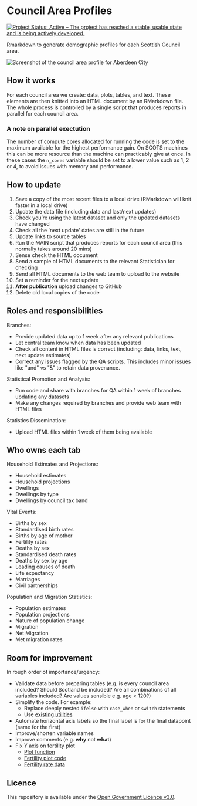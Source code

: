 Council Area Profiles
================

[![Project Status: Active – The project has reached a stable, usable
state and is being actively
developed.](https://www.repostatus.org/badges/latest/active.svg)](https://www.repostatus.org/#active)

Rmarkdown to generate demographic profiles for each Scottish Council
area.

![Screenshot of the council area profile for Aberdeen
City](https://github.com/DataScienceScotland/council_area_profiles/blob/master/screenshot.png)

## How it works

For each council area we create: data, plots, tables, and text. These
elements are then knitted into an HTML document by an RMarkdown file.
The whole process is controlled by a single script that produces reports in parallel for each
council area.

### A note on parallel exectution

The number of compute cores allocated for running the code is set to the maximum available for the highest performance gain. 
On SCOTS machines this can be more resource than the machine can practicably give at once. In these cases the ```n_cores``` 
variable should be set to a lower value such as 1, 2 or 4, to avoid issues with memory and performance.

## How to update

1. Save a copy of the most recent files to a local drive (RMarkdown will knit faster in a local drive)
2. Update the data file (including data and last/next updates)
3. Check you’re using the latest dataset and only the updated datasets have changed
4. Check all the 'next update' dates are still in the future
5. Update links to source tables
6. Run the MAIN script that produces reports for each council area (this normally takes around 20 mins)
7. Sense check the HTML document
8. Send a sample of HTML documents to the relevant Statistician for checking
9. Send all HTML documents to the web team to upload to the website
10. Set a reminder for the next update
11. **After publication** upload changes to GitHub
12. Delete old local copies of the code

## Roles and responsibilities
Branches:
- Provide updated data up to 1 week after any relevant publications
- Let central team know when data has been updated
- Check all content in HTML files is correct (including: data, links, text, next update estimates)
- Correct any issues flagged by the QA scripts. This includes minor issues like "and" vs "&" to retain data provenance.

Statistical Promotion and Analysis:
- Run code and share with branches for QA within 1 week of branches updating any datasets
- Make any changes required by branches and provide web team with HTML files

Statistics Dissemination:
- Upload HTML files within 1 week of them being available

## Who owns each tab
Household Estimates and Projections:
- Household estimates
- Household projections
- Dwellings
- Dwellings by type
- Dwellings by council tax band

Vital Events:
- Births by sex
- Standardised birth rates
- Births by age of mother
- Fertility rates
- Deaths by sex
- Standardised death rates
- Deaths by sex by age
- Leading causes of death
- Life expectancy
- Marriages
- Civil partnerships

Population and Migration Statistics:
- Population estimates
- Population projections
- Nature of population change
- Migration
- Net Migration
- Met migration rates

## Room for improvement

In rough order of importance/urgency:

  - Validate data before preparing tables (e.g. is every council area included? Should Scotland be included? Are all combinations of all variables included? Are values sensible e.g. age < 120?)
  - Simplify the code. For example:
      - Replace deeply nested `ifelse` with `case_when` or `switch` statements
      - Use [existing
        utilities](https://scales.r-lib.org/reference/label_ordinal.html)
  - Automate horizontal axis labels so the final label is for the final datapoint (same for the first)
  - Improve/shorten variable names
  - Improve comments (e.g. **why** not **what**)
  - Fix Y axis on fertility plot
      - [Plot function](https://github.com/DataScienceScotland/council_area_profiles/blob/c6dcec1e1daf40bdbc1892cc12aaf29edaf29ee1/3-Plots.R#L455-L524)
      - [Fertility plot code](https://github.com/DataScienceScotland/council_area_profiles/blob/c6dcec1e1daf40bdbc1892cc12aaf29edaf29ee1/3-Plots.R#L1384-L1392)
      - [Fertility rate data](https://github.com/DataScienceScotland/council_area_profiles/blob/c6dcec1e1daf40bdbc1892cc12aaf29edaf29ee1/2-Data_preparation.R#L1064-L1070)
      
## Licence

This repository is available under the [Open Government Licence
v3.0](https://www.nationalarchives.gov.uk/doc/open-government-licence/version/3/).
